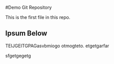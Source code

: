 #Demo Git Repository

This is the first file in this repo.

## Ipsum Below

TEIJGEITGPAGasvbmiogo otmogteto. etgetgarfar

sfgetgegetg